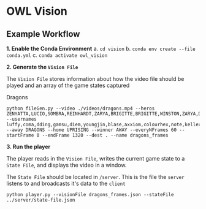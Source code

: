 # OWL Vision

## Example Workflow
**1. Enable the Conda Environment**
   a. `cd vision`
   b.  `conda env create --file conda.yml`
   c. `conda activate owl_vision`


**2. Generate the `Vision File`**

The `Vision File` stores information about how the video file should be played and an array of the game states captured

Dragons
```
python fileGen.py --video ./videos/dragons.mp4 --heros ZENYATTA,LUCIO,SOMBRA,REINHARDT,ZARYA,BRIGITTE,BRIGITTE,WINSTON,ZARYA,D.VA,LUCIO,ZENYATTA --usernames luffy,coma,dding,gamsu,diem,youngjin,blase,axxiom,colourhex,note,kellex,aimgod --away DRAGONS --home UPRISING --winner AWAY --everyNFrames 60 --startFrame 0 --endFrame 1320 --dest . --name dragons_frames
```

<!-- Excelsior
```
python fileGen.py --video ./videos/excel_trimmed.mp4 --heros TRACER,WINSTON,D.VA,ZENYATTA,MERCY,WIDOWMAKER,WIDOWMAKER,REINHARDT,D.VA,PHARAH,MERCY,MOIRA --usernames s
aebyeolbe,mano,meko,jjonak,anamo,pine,surefour,fissure,bischu,hydration,biggoose,shaz --away EXCELSIOR --home GLADIATORS --winner "" --everyNFrames 20 --startFrame 0 - 
-endFrame 740 --dest . --name excel_frames --red 162,179,119,255,86,255
``` -->

<!-- fuel
```
python fileGen.py --video ./videos/fuel_trimmed.mp4 --heros JUNKRAT,MCCREE,D.VA,ORISA,MERCY,ZENYATTA,TRACER,WINSTON,D.VA,PHARAH,MERCY,ZENYATTA --usernames seagull,effect,mickie,cocco,chipshajen,custa,danteh,nomy,nevix,babybay,dhak,sleepy --away FUEL --home SHOCK --winner "" --everyNFrames 20 --startFrame 0 --endFrame 900 --dest . --name fuel_frames --red 162,179,119,255,86,255
``` -->

<!-- fusion
```
python fileGen.py --video ./videos/fusion.mp4 --heros HANZO,PHARAH,ORISA,D.VA,ROADHOG,MERCY,PHARAH,WINSTON,D.VA,ZENYATTA,MERCY,TRACER --usernames carpe,eqo,sado,hotba,boombox,neptuno,libero,janus,meko,jjonak,ark,pine --away FUSION --home EXCELSIOR --winner "" --everyNFrames 20 --startFrame 0 --endFrame 800 --dest . --name fusion_frames --red 162,179,119,255,86,255
```

mayhem
```
python fileGen.py --video ./videos/mayhem_trimmed.mp4 --heros  WINSTON,WIDOWMAKER,D.VA,GENJI,ZENYATTA,MERCY,BASTION,ORISA,ROADHOG,WIDOWMAKER,D.VA,MERCY --usernames fate,soon,space,agilities,kariv,custa,tviq,awesomeguy,manneten,sayaplayer,zebbosai,zuppeh --away VALIANT --home MAYHEM --winner "" --everyNFrames 20 --startFrame 0 --endFrame 800 --dest . --name mayhem_frames --red 162,179,119,255,86,255
```

justice
```
python fileGen.py --video ./videos/justice_trimmed.mp4 --heros  MCCREE,MEI,REINHARDT,D.VA,ANA,LUCIO,MCCREE,MEI,REINHARDT,D.VA,ANA,LUCIO --usernames flister,schwi,jmac,clestyn,highly,sanguinar,corey,stratus,roar,ellivote,aimgod,ark --away SPITFIRE --home JUSTICE --winner "" --everyNFrames 20 --startFrame 0 --endFrame 800 --dest . --name justice_frames --red 162,179,119,255,86,255
```

valiant
```
python fileGen.py --video ./videos/valiant_trimmed.mp4 --heros REAPER,MEI,ORISA,D.VA,MOIRA,LUCIO,REAPER,MEI,ORISA,ROADHOG,ANA,LUCIO --usernames shax,ksf,fctfctn,space,kariv,custa,fits,illicit,marve1,michelle,ryujehong,jecse --away VALIANT --home DYNASTY --winner "" --everyNFrames 20 --startFrame 0 --endFrame 720 --dest . --name valiant_frames --red 162,179,119,255,86,255
```

hunters
```
python fileGen.py --video ./videos/hunters_trimmed.mp4 --heros LUCIO,ZENYATTA,ZARYA,D.VA,REINHARDT,BRIGITTE,LUCIO,ZENYATTA,D.VA,REINHARDT,BRIGITTE,ZARYA --usernames yveltal,kyo,lateyoung,elsa,ameng,jinmu,chara,shu,hotba,rio,eileen,happy --away HUNTERS --home CHARGE --winner "AWAY" --everyNFrames 20 --startFrame 0 --endFrame 1260 --dest . --name hunters_frames --red 162,179,119,255,86,255
```

titans
```
python fileGen.py --video ./videos/titans.mp4 --heros  WINSTON,D.VA,MCCREE,BRIGITTE,ANA,LUCIO,ZENYATTA,MERCY,D.VA,PHARAH,WIDOWMAKER,WINSTON --usernames bumper,jjanu,stitch,haksal,twilight,slime,luffy,coma,geguri,dding,diem,gamsu --away TITANS --home DRAGONS --winner "AWAY" --everyNFrames 20 --startFrame 0 --endFrame 840 --dest . --name titans_frames --red 162,179,119,255,86,255
```

shock
```
python fileGen.py --video ./videos/shock.mp4 --heros MEI,BASTION,ORISA,SIGMA,ANA,BAPTISTE,REAPER,MEI,ORISA,SIGMA,ANA,MOIRA  --usernames rascal,architect,smurf,choihyobin,viol2t,moth,seominsoo,haksal,tizi,jjanu,twilight,slime --away SHOCK --home TITANS --winner "AWAY" --everyNFrames 20 --startFrame 0 --endFrame 2160 --dest . --name shock_frames --red 162,179,119,255,86,255 --deltaHealthY 7
```

gladiators
```
python fileGen.py --video ./videos/gladiators.mp4 --heros TRACER,WINSTON,D.VA,SOMBRA,LUCIO,ZENYATTA,TRACER,WINSTON,D.VA,SOMBRA,MERCY,ZENYATTA --usernames sinatraa,super,nevix,danteh,moth,sleepy,asher,fissure,bischu,surefour,biggoose,shaz --away SHOCK --home GLADIATORS --winner "HOME" --everyNFrames 20 --startFrame 0 --endFrame 2100 --dest . --name gladiator_frames --red 162,179,119,255,86,255
```

spitfire
```
python fileGen.py --video ./videos/spitfire.mp4 --heros TRACER,HANZO,ORISA,ROADHOG,D.VA,MERCY,MERCY,ZENYATTA,MCCREE,WINSTON,TRACER,D.VA --usernames carpe,eqo,sado,hotba,poko,neptuno,nux,bdosin,birdring,gesture,profit,fury --away FUSION --home SPITFIRE --winner "HOME" --everyNFrames 20 --startFrame 0 --endFrame 1020 --dest . --name spitfire_frames --red 162,179,119,255,86,255
``` -->


**3. Run the player**

The player reads in the `Vision File`, writes the current game state to a `State File`, and displays the video in a window.

The `State File` should be located in `/server`. This is the file the `server` listens to and broadcasts it's data to the `client`

```
python player.py --visionFile dragons_frames.json --stateFile ../server/state-file.json
```
